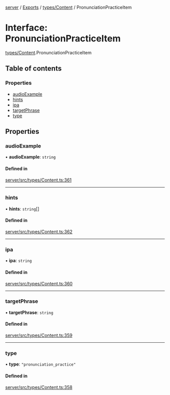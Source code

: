 [server](../README.md) / [Exports](../modules.md) / [types/Content](../modules/types_Content.md) / PronunciationPracticeItem

# Interface: PronunciationPracticeItem

[types/Content](../modules/types_Content.md).PronunciationPracticeItem

## Table of contents

### Properties

- [audioExample](types_Content.PronunciationPracticeItem.md#audioexample)
- [hints](types_Content.PronunciationPracticeItem.md#hints)
- [ipa](types_Content.PronunciationPracticeItem.md#ipa)
- [targetPhrase](types_Content.PronunciationPracticeItem.md#targetphrase)
- [type](types_Content.PronunciationPracticeItem.md#type)

## Properties

### audioExample

• **audioExample**: `string`

#### Defined in

[server/src/types/Content.ts:361](https://github.com/niklas-joh/french-learning-platform/blob/df287cd90d2fc20ebbe1da4bb7d2c97b195a5de7/server/src/types/Content.ts#L361)

___

### hints

• **hints**: `string`[]

#### Defined in

[server/src/types/Content.ts:362](https://github.com/niklas-joh/french-learning-platform/blob/df287cd90d2fc20ebbe1da4bb7d2c97b195a5de7/server/src/types/Content.ts#L362)

___

### ipa

• **ipa**: `string`

#### Defined in

[server/src/types/Content.ts:360](https://github.com/niklas-joh/french-learning-platform/blob/df287cd90d2fc20ebbe1da4bb7d2c97b195a5de7/server/src/types/Content.ts#L360)

___

### targetPhrase

• **targetPhrase**: `string`

#### Defined in

[server/src/types/Content.ts:359](https://github.com/niklas-joh/french-learning-platform/blob/df287cd90d2fc20ebbe1da4bb7d2c97b195a5de7/server/src/types/Content.ts#L359)

___

### type

• **type**: ``"pronunciation_practice"``

#### Defined in

[server/src/types/Content.ts:358](https://github.com/niklas-joh/french-learning-platform/blob/df287cd90d2fc20ebbe1da4bb7d2c97b195a5de7/server/src/types/Content.ts#L358)
